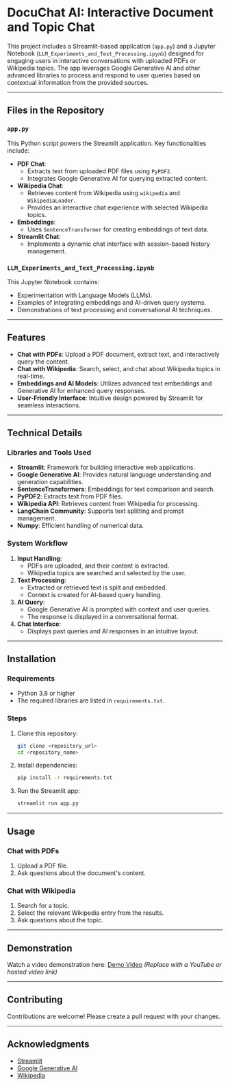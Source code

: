 # DocuChat AI: Interactive Document and Topic Chat

This project includes a Streamlit-based application (`app.py`) and a Jupyter Notebook (`LLM_Experiments_and_Text_Processing.ipynb`) designed for engaging users in interactive conversations with uploaded PDFs or Wikipedia topics. The app leverages Google Generative AI and other advanced libraries to process and respond to user queries based on contextual information from the provided sources.

---

## Files in the Repository

### `app.py`
This Python script powers the Streamlit application. Key functionalities include:
- **PDF Chat**:
  - Extracts text from uploaded PDF files using `PyPDF2`.
  - Integrates Google Generative AI for querying extracted content.
- **Wikipedia Chat**:
  - Retrieves content from Wikipedia using `wikipedia` and `WikipediaLoader`.
  - Provides an interactive chat experience with selected Wikipedia topics.
- **Embeddings**:
  - Uses `SentenceTransformer` for creating embeddings of text data.
- **Streamlit Chat**:
  - Implements a dynamic chat interface with session-based history management.

### `LLM_Experiments_and_Text_Processing.ipynb`
This Jupyter Notebook contains:
- Experimentation with Language Models (LLMs).
- Examples of integrating embeddings and AI-driven query systems.
- Demonstrations of text processing and conversational AI techniques.

---

## Features
- **Chat with PDFs**: Upload a PDF document, extract text, and interactively query the content.
- **Chat with Wikipedia**: Search, select, and chat about Wikipedia topics in real-time.
- **Embeddings and AI Models**: Utilizes advanced text embeddings and Generative AI for enhanced query responses.
- **User-Friendly Interface**: Intuitive design powered by Streamlit for seamless interactions.

---

## Technical Details

### Libraries and Tools Used
- **Streamlit**: Framework for building interactive web applications.
- **Google Generative AI**: Provides natural language understanding and generation capabilities.
- **SentenceTransformers**: Embeddings for text comparison and search.
- **PyPDF2**: Extracts text from PDF files.
- **Wikipedia API**: Retrieves content from Wikipedia for processing.
- **LangChain Community**: Supports text splitting and prompt management.
- **Numpy**: Efficient handling of numerical data.

### System Workflow
1. **Input Handling**:
   - PDFs are uploaded, and their content is extracted.
   - Wikipedia topics are searched and selected by the user.
2. **Text Processing**:
   - Extracted or retrieved text is split and embedded.
   - Context is created for AI-based query handling.
3. **AI Query**:
   - Google Generative AI is prompted with context and user queries.
   - The response is displayed in a conversational format.
4. **Chat Interface**:
   - Displays past queries and AI responses in an intuitive layout.

---

## Installation

### Requirements
- Python 3.8 or higher
- The required libraries are listed in `requirements.txt`.

### Steps
1. Clone this repository:
   ```bash
   git clone <repository_url>
   cd <repository_name>
   ```
2. Install dependencies:
   ```bash
   pip install -r requirements.txt
   ```
3. Run the Streamlit app:
   ```bash
   streamlit run app.py
   ```

---

## Usage

### Chat with PDFs
1. Upload a PDF file.
2. Ask questions about the document's content.

### Chat with Wikipedia
1. Search for a topic.
2. Select the relevant Wikipedia entry from the results.
3. Ask questions about the topic.

---

## Demonstration
Watch a video demonstration here:
[Demo Video](#) *(Replace with a YouTube or hosted video link)*

---

## Contributing
Contributions are welcome! Please create a pull request with your changes.


---

## Acknowledgments
- [Streamlit](https://streamlit.io/)
- [Google Generative AI](https://developers.generative.ai/)
- [Wikipedia](https://www.wikipedia.org/)


